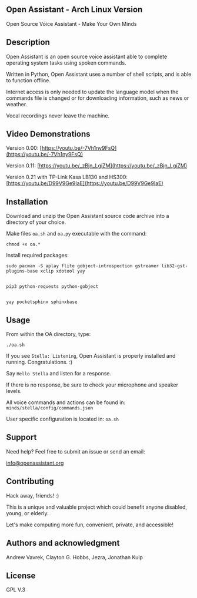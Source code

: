 ## Open Assistant - Arch Linux Version
Open Source Voice Assistant - Make Your Own Minds

## Description
Open Assistant is an open source voice assistant able to complete operating system tasks using spoken commands.

Written in Python, Open Assistant uses a number of shell scripts, and is able to function offline. 

Internet access is only needed to update the language model when the commands file is changed or for downloading information, such as news or weather. 

Vocal recordings never leave the machine.

## Video Demonstrations
Version 0.00:
[https://youtu.be/-7Vh1ny9FsQ](https://youtu.be/-7Vh1ny9FsQ)

Version 0.11:
[https://youtu.be/_zBjn_LgiZM](https://youtu.be/_zBjn_LgiZM)

Version 0.21 with TP-Link Kasa LB130 and HS300:
[https://youtu.be/D99V9Ge9IaE](https://youtu.be/D99V9Ge9IaE)

## Installation
Download and unzip the Open Assistant source code archive into a directory of your choice.

Make files `oa.sh` and `oa.py` executable with the command:

    chmod +x oa.*

Install required packages:

    sudo pacman -S aplay flite gobject-introspection gstreamer lib32-gst-plugins-base xclip xdotool yay


    pip3 python-requests python-gobject


    yay pocketsphinx sphinxbase

## Usage
From within the OA directory, type:

    ./oa.sh

If you see `Stella: Listening`, Open Assistant is properly installed and running. Congratulations. :)

Say `Hello Stella` and listen for a response.

If there is no response, be sure to check your microphone and speaker levels.

All voice commands and actions can be found in: `minds/stella/config/commands.json`

User specific configuration is located in: `oa.sh`

## Support
Need help? Feel free to submit an issue or send an email:

[info@openassistant.org](info@openassistant.org)

## Contributing
Hack away, friends! :)

This is a unique and valuable project which could benefit anyone disabled, young, or elderly.

Let's make computing more fun, convenient, private, and accessible!

## Authors and acknowledgment
Andrew Vavrek, Clayton G. Hobbs, Jezra, Jonathan Kulp

## License
GPL V.3
